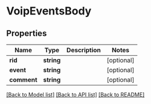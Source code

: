 # VoipEventsBody

## Properties
Name | Type | Description | Notes
------------ | ------------- | ------------- | -------------
**rid** | **string** |  | [optional] 
**event** | **string** |  | [optional] 
**comment** | **string** |  | [optional] 

[[Back to Model list]](../../README.md#documentation-for-models) [[Back to API list]](../../README.md#documentation-for-api-endpoints) [[Back to README]](../../README.md)


